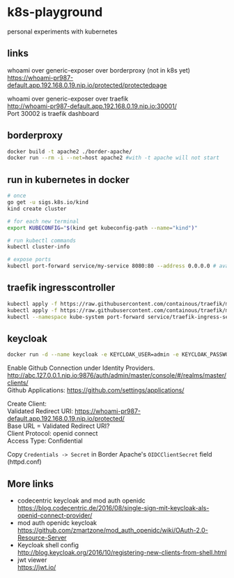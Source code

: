 # k8s-playground
personal experiments with kubernetes

## links
whoami over generic-exposer over borderproxy (not in k8s yet)  
https://whoami-pr987-default.app.192.168.0.19.nip.io/protected/protectedpage  

whoami over generic-exposer over traefik  
http://whoami-pr987-default.app.192.168.0.19.nip.io:30001/  
Port 30002 is traefik dashboard  

## borderproxy
```bash
docker build -t apache2 ./border-apache/
docker run --rm -i --net=host apache2 #with -t apache will not start
```

## run in kubernetes in docker
```bash
# once
go get -u sigs.k8s.io/kind
kind create cluster

# for each new terminal
export KUBECONFIG="$(kind get kubeconfig-path --name="kind")"

# run kubectl commands
kubectl cluster-info

# expose ports
kubectl port-forward service/my-service 8080:80 --address 0.0.0.0 # available under localhost:8080
```

## traefik ingresscontroller
```bash
kubectl apply -f https://raw.githubusercontent.com/containous/traefik/master/examples/k8s/traefik-rbac.yaml  
kubectl apply -f https://raw.githubusercontent.com/containous/traefik/master/examples/k8s/traefik-deployment.yaml  
kubectl --namespace kube-system port-forward service/traefik-ingress-service 8080:80 --address 0.0.0.0
```

## keycloak
```bash
docker run -d --name keycloak -e KEYCLOAK_USER=admin -e KEYCLOAK_PASSWORD=admin -p 9876:8080 jboss/keycloak
```
Enable Github Connection under Identity Providers.  
http://abc.127.0.0.1.nip.io:9876/auth/admin/master/console/#/realms/master/clients/  
Github Applications: https://github.com/settings/applications/   

Create Client:  
Validated Redirect URI: https://whoami-pr987-default.app.192.168.0.19.nip.io/protected/  
Base URL = Validated Redirect URI?  
Client Protocol: openid connect  
Access Type: Confidential  

Copy `Credentials -> Secret` in Border Apache's `OIDCClientSecret` field (httpd.conf)  

## More links
+ codecentric keycloak and mod auth openidc  
  https://blog.codecentric.de/2016/08/single-sign-mit-keycloak-als-openid-connect-provider/  
+ mod auth openidc keycloak  
  https://github.com/zmartzone/mod_auth_openidc/wiki/OAuth-2.0-Resource-Server  
+ Keycloak shell config  
  http://blog.keycloak.org/2016/10/registering-new-clients-from-shell.html 
+ jwt viewer  
  https://jwt.io/  
